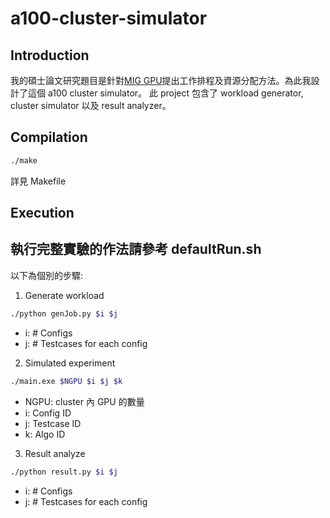 a100-cluster-simulator
===

## Introduction
我的碩士論文研究題目是針對[MIG GPU](https://docs.nvidia.com/datacenter/tesla/mig-user-guide/index.html)提出工作排程及資源分配方法。為此我設計了這個 a100 cluster simulator。
此 project 包含了 workload generator, cluster simulator 以及 result analyzer。

## Compilation
```bash
./make
```
詳見 Makefile

## Execution
執行完整實驗的作法請參考 defaultRun.sh
---
以下為個別的步驟:
1. Generate workload
```bash
./python genJob.py $i $j
```
  - i: # Configs
  - j: # Testcases for each config

2. Simulated experiment
```bash
./main.exe $NGPU $i $j $k
```
  - NGPU: cluster 內 GPU 的數量
  - i: Config ID
  - j: Testcase ID
  - k: Algo ID

3. Result analyze
```bash
./python result.py $i $j
```
  - i: # Configs
  - j: # Testcases for each config
